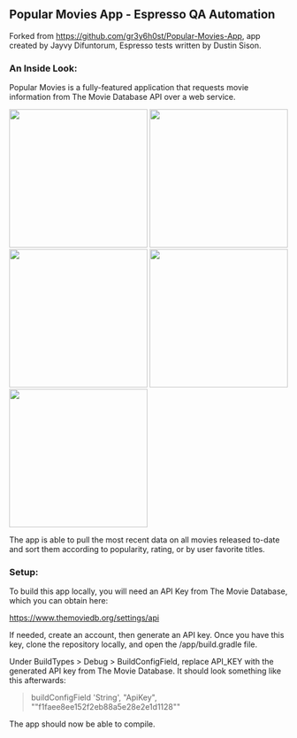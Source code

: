 ## Popular Movies App - Espresso QA Automation

Forked from https://github.com/gr3y6h0st/Popular-Movies-App, app created by Jayvy Difuntorum,
Espresso tests written by Dustin Sison.

### An Inside Look:

Popular Movies is a fully-featured application that requests movie information from The Movie
Database API over a web service.

<img src="https://dev.azure.com/dsison/23d87719-e994-4ab4-bb14-3780c61af63f/_apis/git/repositories/373caed4-eaf4-4391-9cb3-c0a45e397e49/items?path=/README_Resources/README_Movies_Landing.png&versionDescriptor%5BversionOptions%5D=0&versionDescriptor%5BversionType%5D=0&versionDescriptor%5Bversion%5D=master&resolveLfs=true&%24format=octetStream&api-version=5.0" width="250"> <img src="https://dev.azure.com/dsison/23d87719-e994-4ab4-bb14-3780c61af63f/_apis/git/repositories/373caed4-eaf4-4391-9cb3-c0a45e397e49/items?path=/README_Resources/README_Movies_Landing_2.png&versionDescriptor%5BversionOptions%5D=0&versionDescriptor%5BversionType%5D=0&versionDescriptor%5Bversion%5D=master&resolveLfs=true&%24format=octetStream&api-version=5.0" width="250"> <img src="https://dev.azure.com/dsison/23d87719-e994-4ab4-bb14-3780c61af63f/_apis/git/repositories/373caed4-eaf4-4391-9cb3-c0a45e397e49/items?path=/README_Resources/README_Movies_Settings.png&versionDescriptor%5BversionOptions%5D=0&versionDescriptor%5BversionType%5D=0&versionDescriptor%5Bversion%5D=master&resolveLfs=true&%24format=octetStream&api-version=5.0" width="250"> <img src="https://dev.azure.com/dsison/23d87719-e994-4ab4-bb14-3780c61af63f/_apis/git/repositories/373caed4-eaf4-4391-9cb3-c0a45e397e49/items?path=/README_Resources/README_Movies_Movie_Detail.png&versionDescriptor%5BversionOptions%5D=0&versionDescriptor%5BversionType%5D=0&versionDescriptor%5Bversion%5D=master&resolveLfs=true&%24format=octetStream&api-version=5.0" width="250"> <img src="https://dev.azure.com/dsison/23d87719-e994-4ab4-bb14-3780c61af63f/_apis/git/repositories/373caed4-eaf4-4391-9cb3-c0a45e397e49/items?path=/README_Resources/Pop_Movies_Home_Activity.png&versionDescriptor%5BversionOptions%5D=0&versionDescriptor%5BversionType%5D=0&versionDescriptor%5Bversion%5D=master&resolveLfs=true&%24format=octetStream&api-version=5.0" width="250">

The app is able to pull the most recent data on all movies released to-date and sort them according
to popularity, rating, or by user favorite titles.

### Setup:

To build this app locally, you will need an API Key from The Movie Database, which you can obtain
here:

https://www.themoviedb.org/settings/api

If needed, create an account, then generate an API key. Once you have this key, clone the repository
locally, and open the /app/build.gradle file.

Under BuildTypes > Debug > BuildConfigField, replace API_KEY with the generated API key from The
Movie Database. It should look something like this afterwards:

> buildConfigField 'String', "ApiKey", "\"f1faee8ee152f2eb88a5e28e2e1d1128\""

The app should now be able to compile.